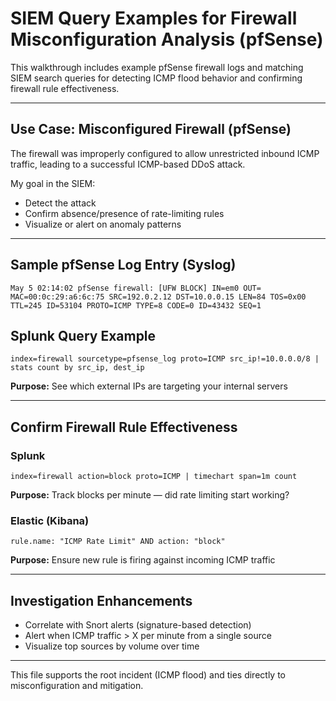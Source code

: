 #  SIEM Query Examples for Firewall Misconfiguration Analysis (pfSense)

This walkthrough includes example pfSense firewall logs and matching SIEM search queries for detecting ICMP flood behavior and confirming firewall rule effectiveness.

---

##  Use Case: Misconfigured Firewall (pfSense)
The firewall was improperly configured to allow unrestricted inbound ICMP traffic, leading to a successful ICMP-based DDoS attack.

My goal in the SIEM:  
- Detect the attack  
- Confirm absence/presence of rate-limiting rules  
- Visualize or alert on anomaly patterns

---

##  Sample pfSense Log Entry (Syslog)
```
May 5 02:14:02 pfSense firewall: [UFW BLOCK] IN=em0 OUT= MAC=00:0c:29:a6:6c:75 SRC=192.0.2.12 DST=10.0.0.15 LEN=84 TOS=0x00 TTL=245 ID=53104 PROTO=ICMP TYPE=8 CODE=0 ID=43432 SEQ=1
```

##  Splunk Query Example
```splunk
index=firewall sourcetype=pfsense_log proto=ICMP src_ip!=10.0.0.0/8 | stats count by src_ip, dest_ip
```
**Purpose:** See which external IPs are targeting your internal servers

---

##  Confirm Firewall Rule Effectiveness
### Splunk
```splunk
index=firewall action=block proto=ICMP | timechart span=1m count
```
**Purpose:** Track blocks per minute — did rate limiting start working?

### Elastic (Kibana)
```kql
rule.name: "ICMP Rate Limit" AND action: "block"
```
**Purpose:** Ensure new rule is firing against incoming ICMP traffic

---

##  Investigation Enhancements
- Correlate with Snort alerts (signature-based detection)
- Alert when ICMP traffic > X per minute from a single source
- Visualize top sources by volume over time

---

 This file supports the root incident (ICMP flood) and ties directly to misconfiguration and mitigation.
